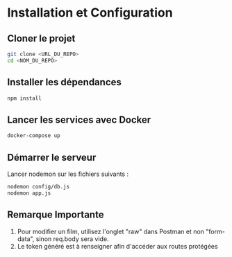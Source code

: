 # Installation et Configuration

## Cloner le projet

```bash
git clone <URL_DU_REPO>
cd <NOM_DU_REPO>
```

## Installer les dépendances

```bash
npm install
```

## Lancer les services avec Docker

```bash
docker-compose up
```

## Démarrer le serveur

Lancer nodemon sur les fichiers suivants :

```bash
nodemon config/db.js
nodemon app.js
```

## Remarque Importante

1. Pour modifier un film, utilisez l'onglet "raw" dans Postman et non "form-data", sinon req.body sera vide.
2. Le token généré est à renseigner afin d'accéder aux routes protégées
